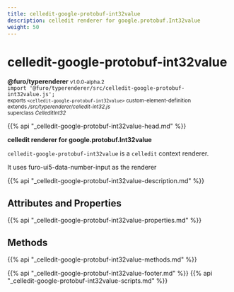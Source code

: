 ```yaml
---
title: celledit-google-protobuf-int32value
description: celledit renderer for google.protobuf.Int32value
weight: 50
---
```


# celledit-google-protobuf-int32value
**@furo/typerenderer** <small>v1.0.0-alpha.2</small>
<br>`import '@furo/typerenderer/src/celledit-google-protobuf-int32value.js';`<small>
<br>exports `<celledit-google-protobuf-int32value>` custom-element-definition
<br>extends */src/typerenderer/celledit-int32.js*
<br>superclass *CelleditInt32*</small>

{{% api "_celledit-google-protobuf-int32value-head.md" %}}

**celledit renderer for google.protobuf.Int32value**

`celledit-google-protobuf-int32value` is a `celledit` context renderer.

It uses furo-ui5-data-number-input as the renderer

{{% api "_celledit-google-protobuf-int32value-description.md" %}}


## Attributes and Properties
{{% api "_celledit-google-protobuf-int32value-properties.md" %}}



## Methods
{{% api "_celledit-google-protobuf-int32value-methods.md" %}}





{{% api "_celledit-google-protobuf-int32value-footer.md" %}}
{{% api "_celledit-google-protobuf-int32value-scripts.md" %}}
